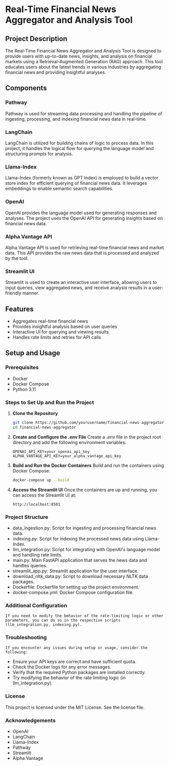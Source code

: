 # Real-Time Financial News Aggregator and Analysis Tool

## Project Description

The Real-Time Financial News Aggregator and Analysis Tool is designed to provide users with up-to-date news, insights, and analysis on financial markets using a Retrieval-Augmented Generation (RAG) approach. This tool educates users about the latest trends in various industries by aggregating financial news and providing insightful analyses.

## Components

### Pathway
Pathway is used for streaming data processing and handling the pipeline of ingesting, processing, and indexing financial news data in real-time.

### LangChain
LangChain is utilized for building chains of logic to process data. In this project, it handles the logical flow for querying the language model and structuring prompts for analysis.

### Llama-Index
Llama-Index (formerly known as GPT Index) is employed to build a vector store index for efficient querying of financial news data. It leverages embeddings to enable semantic search capabilities.

### OpenAI
OpenAI provides the language model used for generating responses and analyses. The project uses the OpenAI API for generating insights based on financial news data.

### Alpha Vantage API
Alpha Vantage API is used for retrieving real-time financial news and market data. This API provides the raw news data that is processed and analyzed by the tool.

### Streamlit UI
Streamlit is used to create an interactive user interface, allowing users to input queries, view aggregated news, and receive analysis results in a user-friendly manner.

## Features
- Aggregates real-time financial news
- Provides insightful analysis based on user queries
- Interactive UI for querying and viewing results
- Handles rate limits and retries for API calls

## Setup and Usage

### Prerequisites

- Docker
- Docker Compose
- Python 3.11

### Steps to Set Up and Run the Project

1. **Clone the Repository**

   ```bash
   git clone https://github.com/yourusername/financial-news-aggregator.git
   cd financial-news-aggregator
2. **Create and Configure the .env File**
    Create a .env file in the project root directory and add the following environment variables:
    ```env
    OPENAI_API_KEY=your_openai_api_key
    ALPHA_VANTAGE_API_KEY=your_alpha_vantage_api_key
3. **Build and Run the Docker Containers**
    Build and run the containers using Docker Compose:
    ```bash
    docker-compose up --build
4. **Access the Streamlit UI**
    Once the containers are up and running, you can access the Streamlit UI at:
    ```arduino
    http://localhost:8501
### Project Structure

- data_ingestion.py: Script for ingesting and processing financial news data.
- indexing.py: Script for indexing the processed news data using Llama-Index.
- llm_integration.py: Script for integrating with OpenAI's language model and handling rate limits.
- main.py: Main FastAPI application that serves the news data and handles queries.
- streamlit_app.py: Streamlit application for the user interface.
- download_nltk_data.py: Script to download necessary NLTK data packages.
- Dockerfile: Dockerfile for setting up the project environment.
- docker-compose.yml: Docker Compose configuration file.

### Additional Configuration

    If you need to modify the behavior of the rate-limiting logic or other parameters, you can do so in the respective scripts (llm_integration.py, indexing.py).

### Troubleshooting
    If you encounter any issues during setup or usage, consider the following:

- Ensure your API keys are correct and have sufficient quota.
- Check the Docker logs for any error messages.
- Verify that the required Python packages are installed correctly.
- Try modifying the behavior of the rate limiting logic (in llm_integration.py).

### License
This project is licensed under the MIT License. See the license file.

### Acknowledgements
- OpenAI
- LangChain
- Llama-Index
- Pathway
- Streamlit
- Alpha Vantage
